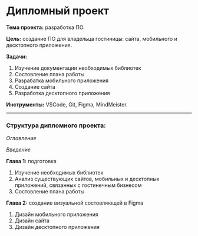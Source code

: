 # Дипломный проект

**Тема проекта:** разработка ПО.

**Цель:** создание ПО для владельца гостиницы: сайта, мобильного и десктопного приложения.

**Задачи:** 
1. Изучение документации необходимых библиотек
2. Состовление плана работы
3. Разрабатка мобильного приложения
4. Создание сайта
5. Разработка десктопного приложения

**Инструменты:** VSCode, Git, Figma, MindMeister.

---

### Структура дипломного проекта:

_Оглавление_

_Введение_

**Глава 1:** подготовка
1. Изучение необходимых библиотек
2. Анализ существующих сайтов, мобильных и десктопных приложений, связанных с гостинечным бизнесом
3. Состовление плана работы

**Глава 2:** создание визуальной состовляющей в Figma
1. Дизайн мобильного приложения
2. Дизайн сайта
3. Дизайн десктопного приложения